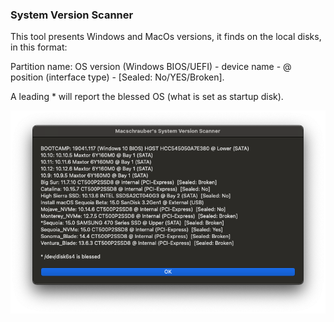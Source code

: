 ### System Version Scanner

This tool presents Windows and MacOs versions, it finds on the local disks, in this format:

Partition name: OS version (Windows BIOS/UEFI) - device name - @ position (interface type) - [Sealed: No/YES/Broken].

A leading * will report the blessed OS (what is set as startup disk).




![Screenshot](https://github.com/Macschrauber/Macschrauber-s-Rom-Dump/blob/main/assets/img_System%20Version%20Scanner/Various%20OS.png)
